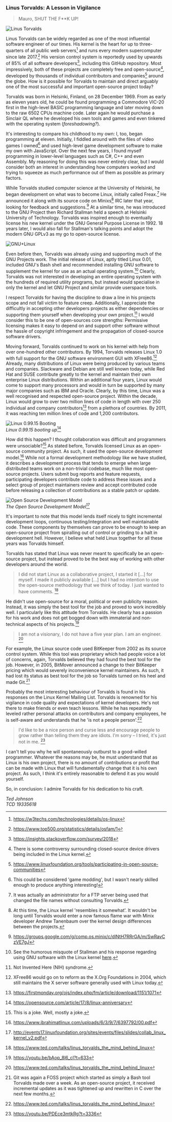 ### Linus Torvalds: A Lesson in Vigilance

> Mauro, SHUT THE F**K UP!

![Linus Torvalds](/resources/Linus_Torvalds.jpg)

Linus Torvalds can be widely regarded as one of the most influential software engineer
of our times. His kernel is the heart for up to three-quarters of all public web servers[^1] and
runs every modern supercomputer since late 2017.[^2] His version control system is reportedly used
by upwards of 85% of all software developers[^3], including this GitHub repository. Most impressively,
both of these projects are completely free and open-source[^f1], developed by thousands of individual
contributors and companies[^4] around the globe. How is it possible for Torvalds to maintain and direct
arguably one of the most successful and important open-source project today?

Torvalds was born in Helsinki, Finland, on 28 December 1969. From as early as eleven years old, he could
be found programming a Commodore VIC-20 first in the high-level BASIC programming language and later moving
down to the raw 6502 CPUs machine code. Later again he would purchase a Sinclair QL where he developed his
own tools and games and even tinkered with the operating system (*foreshadowing?*).

It's interesting to compare his childhood to my own: I, too, began programming at eleven. Initially, I
fiddled around with the files of video games I owned[^f2] and used high-level game development software to
make my own with JavaScript. Over the next few years, I found myself programming in lower-level languages
such as C#, C++ and even Assembly. My reasoning for doing this was never entirely clear, but I would
consider both an interest in understanding how computers worked and trying to squeeze as much performance
out of them as possible as primary factors.

While Torvalds studied computer science at the University of Helsinki, he began development on what was
to become Linux, initially called Freax.[^f3] He announced it along with its source code on Minixs[^f4] IRC later
that year, looking for feedback and suggestions.[^5] At a similar time, he was introduced to
the GNU Project then Richard Stallman held a speech at Helsinki University of Technology. Torvalds was inspired enough to
eventually license his new kernel under the GNU General Purpose License in 1992. 18 years later, I would
also fall for Stallman's talking points and adopt the modern GNU GPLv3 as my go to open-source license.

![GNU+Linux](/resources/GNU+Linux.png)

Even before then, Torvalds was already using and supporting much of the GNU Projects work. The initial release
of Linux, aptly titled Linux 0.01, included GNU's Bash shell and recommended installing GNU software to
supplement the kernel for use as an actual operating system.[^f5] Clearly, Torvalds was not interested in
developing an entire operating system with the hundreds of required utility programs, but instead would
specialise in only the kernel and let GNU Project and similar provide userspace tools.

I respect Torvalds for having the discipline to draw a line in his projects scope and not fall victim to
feature creep. Additionally, I appreciate the difficultly in accepting other developers projects as either
dependencies or supporting them yourself when developing your own project.[^f6] I would consider this to be
one of open-sources core strengths: Permissive licensing makes it easy to depend on and support other
software without the hassle of copyright infringement and the propagation of closed-source software drivers.

Moving forward, Torvalds continued to work on his kernel with help from over one-hundred other contributors.
By 1994, Torvalds releases Linux 1.0 with full support for the GNU software environment GUI with XFree86.[^f7]
Already, many distributions of Linux were being produced by various teams and companies. Slackware and Debian
are still well known today, while Red Hat and SUSE contribute greatly to the kernel and maintain their own
enterprise Linux distributions. Within an additional four years, Linux would come to support many processors
and would in turn be supported by many major companies such as IBM and Oracle. Clearly, by this time, Linux
was a well recognised and respected open-source project. Within the decade, Linux would grow to over two
million lines of code in length with over 250 individual and company contributors[^6] from a plethora of countries.
By 2011, it was reaching ten million lines of code and 1,200 contributors.

![Linux 0.99.15 Booting](/resources/boot.png)\
*Linux 0.99.15 booting up*[^9]

How did this happen? I thought collaboration was difficult and programmers were unsociable?[^f8] As stated before,
Torvalds licensed Linux as an open-source community project. As such, it used the open-source development model.[^8]
While not a formal development methodology like we have studied, it describes a development process that tends to
emerge when large distributed teams work on a non-trivial codebase, much like most open-source projects.
Users submit bug reports and feature requests, participating developers contribute code to address these issues and
a select group of project maintainers review and accept contributed code before releasing a collection of
contributions as a stable patch or update.

![Open Source Development Model](/resources/osdm.png)\
*The Open Source Development Model*[^11]

It's important to note that this model lends itself nicely to tight incremental development loops, continuous
testing/integration and well maintainable code. These components by themselves can prove to be enough to keep
an open-source project from spiralling out of control or grinding to a halt in development hell. However, I
believe what held Linux together for all these years was Torvalds himself.

Torvalds has stated that Linux was never meant to specifically be an open-source project, but instead proved to
be the best way of working with other developers around the world.

> I did not start Linux as a collaborative project, I started it [...] for myself.
> I made it publicly available [...] but I had no intention to use the open-source methodology that we think of today.
> I just wanted to have comments.
[^7]

He didn't use open-source for a moral, political or even publicity reason. Instead, it was simply the best tool
for the job and proved to work incredibly well. I particularly like this attitude from Torvalds. He clearly has
a passion for his work and does not get bogged down with immaterial and non-technical aspects of his projects.[^12]

> I am not a visionary, I do not have a five year plan. I am an engineer.
[^7]

For example, the Linux source code used BitKeeper from 2002 as its source control system. While this tool
was proprietary which had people voice a lot of concerns, again, Torvalds believed they had found the best tool
for the job. However, in 2005, BitMover announced a change to their BitKeeper pricing which would severely
inconvenience kernel maintainers. As such, it had lost its status as best tool for the job so Torvalds turned on
his heel and made Git.[^f9]

Probably the most interesting behaviour of Torvalds is found in his responses on the Linux Kernel Mailing List.
Torvalds is renowned for his vigilance in code quality and expectations of kernel developers. He's not there
to make friends or even teach lessons. While he has repeatedly leveled rather personal attacks on contributors and
company employees, he is self-aware and understands that he 'is not a people person'.[^7]

> I'd like to be a nice person and curse less and encourage people to grow rather than telling them they are
> idiots. I'm sorry – I tried, it's just not in me.
[^13]

I can't tell you why he will spontaneously outburst to a good-willed programmer. Whatever the reasons may be, he
must understand that as Linux is his own project, there is no amount of contributions or profit that can be made
with Linux that will fundamentally change that it is his own project. As such, I think it's entirely reasonable
to defend it as you would yourself.

So, in conclusion: I admire Torvalds for his dedication to his craft.

*Ted Johnson\
TCD 19335618*

[^f1]: There is some controversy surrounding closed-source device drivers being included in the Linux kernel.
[^f2]: This could be considered 'game modding', but I wasn't nearly skilled enough to produce anything interesting!
[^f3]: It was actually an administrator for a FTP server being used that changed the file names without consulting Torvalds.
[^f4]: At this time, the Linux kernel 'resembles it somewhat'.[^5] It wouldn't be long until Torvalds would enter a now famous flame war with Minix developer Andrew Tanenbaum over the kernel design differences between the projects.
[^f5]: See the humorous misquote of Stallman and his response regarding using GNU software with the Linux kernel [here](https://www.gnu.org/gnu/incorrect-quotation).
[^f6]: Not Invented Here (NIH) syndrome.
[^f7]: XFree86 would go on to reform as the X.Org Foundations in 2004, which still maintains the X server software generally used with Linux today.
[^f8]: This is a joke. Well, mostly a joke.
[^f9]: Git was again a FOSS project which started as simply a Bash tool Torvalds made over a week. As an open-source project, it received incremental updates as it was tightened up and rewritten in C over the next few months.

[^1]: https://w3techs.com/technologies/details/os-linux
[^2]: https://www.top500.org/statistics/details/osfam/1
[^3]: https://insights.stackoverflow.com/survey/2018
[^4]: https://www.linuxfoundation.org/tools/participating-in-open-source-communities
[^5]: https://groups.google.com/g/comp.os.minix/c/dlNtH7RRrGA/m/SwRavCzVE7gJ
[^6]: https://firstmonday.org/ojs/index.php/fm/article/download/1151/1071
[^7]: https://www.ted.com/talks/linus_torvalds_the_mind_behind_linux
[^8]: https://www.ibrahimatlinux.com/uploads/6/3/9/7/6397792/00.pdf
[^9]: https://opensource.com/article/17/8/linux-anniversary
[^10]: https://www.youtube.com/watch?v=_36yNWw_07g
[^11]: http://events17.linuxfoundation.org/sites/events/files/slides/collab_linux_kernel_v2.pdf
[^12]: https://youtu.be/bAop_8l6_cI?t=633
[^13]: https://youtu.be/PDEce3mtkRg?t=3336
